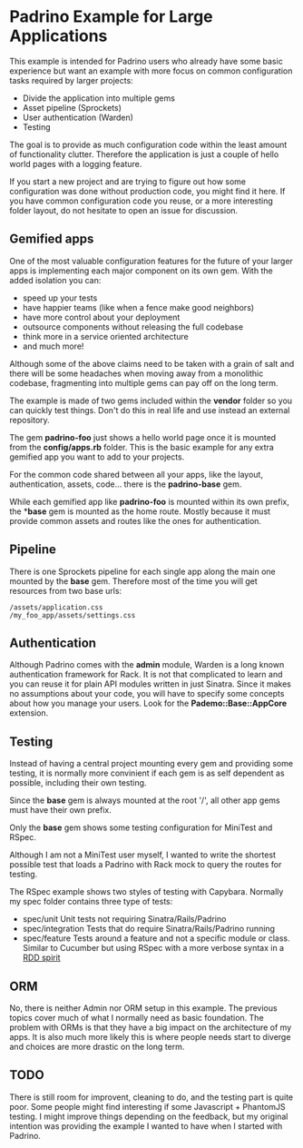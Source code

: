 # Padrino Example for Large Applications

This example is intended for Padrino users who already have some basic
experience but want an example with more focus on common configuration tasks
required by larger projects:

  - Divide the application into multiple gems
  - Asset pipeline (Sprockets)
  - User authentication (Warden)
  - Testing

The goal is to provide as much configuration code within the least amount of
functionality clutter. Therefore the application is just a couple of hello
world pages with a logging feature. 

If you start a new project and are trying to figure out how some configuration
was done without production code, you might find it here. If you have common
configuration code you reuse, or a more interesting folder layout, do not
hesitate to open an issue for discussion.

## Gemified apps 

One of the most valuable configuration features for the future of your larger
apps is implementing each major component on its own gem. With the added
isolation you can:

  - speed up your tests 
  - have happier teams (like when a fence make good neighbors)
  - have more control about your deployment 
  - outsource components without releasing the full codebase
  - think more in a service oriented architecture
  - and much more!

Although some of the above claims need to be taken with a grain of salt and
there will be some headaches when moving away from a monolithic codebase,
fragmenting into multiple gems can pay off on the long term.

The example is made of two gems included within the **vendor** folder so you can
quickly test things. Don't do this in real life and use instead an external
repository.

The gem **padrino-foo** just shows a hello world page once it is mounted from the
**config/apps.rb** folder. This is the basic example for any extra gemified app
you want to add to your projects.

For the common code shared between all your apps, like the layout,
authentication, assets, code... there is the **padrino-base** gem. 

While each gemified app like **padrino-foo** is mounted within its own prefix, 
the ***base** gem is mounted as the home route. Mostly because it must provide
common assets and routes like the ones for authentication.


## Pipeline

There is one Sprockets pipeline for each single app along the main one mounted
by the **base** gem. Therefore most of the time you will get resources from two
base urls:

    /assets/application.css
    /my_foo_app/assets/settings.css

## Authentication 

Although Padrino comes with the **admin** module, Warden is a long known
authentication framework for Rack. It is not that complicated to learn and you
can reuse it for plain API modules written in just Sinatra. Since it makes no
assumptions about your code, you will have to specify some concepts about how
you manage your users. Look for the **Pademo::Base::AppCore** extension.

## Testing

Instead of having a central project mounting every gem and providing some
testing, it is normally more convinient if each gem is as self dependent as
possible, including their own testing. 

Since the **base** gem is always mounted at the root '/', all other app gems
must have their own prefix.

Only the **base** gem shows some testing configuration for MiniTest and RSpec.

Although I am not a MiniTest user myself, I wanted to write the shortest
possible test that loads a Padrino with Rack mock to query the routes for
testing.

The RSpec example shows two styles of testing with Capybara. Normally my spec
folder contains three type of tests:

  - spec/unit         Unit tests not requiring Sinatra/Rails/Padrino
  - spec/integration  Tests that do require Sinatra/Rails/Padrino running
  - spec/feature      Tests around a feature and not a specific module or class.
                      Similar to Cucumber but using RSpec with a more verbose
                      syntax in a [RDD spirit](http://tom.preston-werner.com/2010/08/23/readme-driven-development.html)

## ORM

No, there is neither Admin nor ORM setup in this example. The previous topics
cover much of what I normally need as basic foundation. The problem with ORMs
is that they have a big impact on the architecture of my apps. It is also much
more likely this is where people needs start to diverge and choices are more
drastic on the long term.

## TODO

There is still room for improvent, cleaning to do, and the testing part is
quite poor. Some people might find interesting if some Javascript + PhantomJS
testing. I might improve things depending on the feedback, but my original
intention was providing the example I wanted to have when I started
with Padrino.

